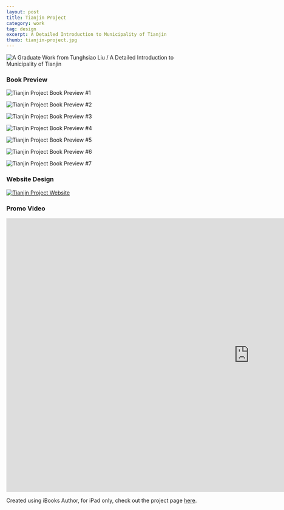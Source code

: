 ```yaml
---
layout: post
title: Tianjin Project
category: work
tag: design
excerpt: A Detailed Introduction to Municipality of Tianjin
thumb: tianjin-project.jpg
---
```


<div class=txt>
<p><img src="{{ site.file }}/tianjin-project.png" alt="A Graduate Work from Tunghsiao Liu / A Detailed Introduction to Municipality of Tianjin"></p>
</div>

<div class=txt>
  <h3>Book Preview</h3>
</div>
<p><img src="{{ site.file }}/tianjin-project-preview-01.jpg" alt="Tianjin Project Book Preview #1"></p>
<p><img src="{{ site.file }}/tianjin-project-preview-02.jpg" alt="Tianjin Project Book Preview #2"></p>
<p><img src="{{ site.file }}/tianjin-project-preview-03.jpg" alt="Tianjin Project Book Preview #3"></p>
<p><img src="{{ site.file }}/tianjin-project-preview-04.jpg" alt="Tianjin Project Book Preview #4"></p>
<p><img src="{{ site.file }}/tianjin-project-preview-05.jpg" alt="Tianjin Project Book Preview #5"></p>
<p><img src="{{ site.file }}/tianjin-project-preview-06.jpg" alt="Tianjin Project Book Preview #6"></p>
<p><img src="{{ site.file }}/tianjin-project-preview-07.jpg" alt="Tianjin Project Book Preview #7"></p>

<div class=txt>
  <h3>Website Design</h3>
</div>
<p class=browser><a href="/lab/tianjin/"><img src="{{ site.file }}/tianjin-project-site.jpg" alt="Tianjin Project Website"></a></p>

<div class=txt>
  <h3>Promo Video</h3>
</div>
<iframe width="1280" height="720" src="http://www.youtube.com/embed/dk2Fg8WJ3-o?rel=0" frameborder="0" allowfullscreen></iframe>

<div class=txt>
<p>Created using iBooks Author, for iPad only, check out the project page <a href="/lab/tianjin/">here</a>.</p>
</div>

<script src="http://ajax.googleapis.com/ajax/libs/jquery/1.6.1/jquery.min.js"></script>
<script>
// By Chris Coyier & tweaked by Mathias Bynens
$(function() {
  var $allVideos = $("iframe[src*='//www.youtube.com/embed']"),
      $fluidEl = $("body");
  $allVideos.each(function() {
    $(this)
      .data('aspectRatio', this.height / this.width)
      .removeAttr('height')
      .removeAttr('width');
  });

  $(window).resize(function() {
    var newWidth = $fluidEl.width();
    $allVideos.each(function() {
      var $el = $(this);
      $el
        .width(newWidth)
        .height(newWidth * $el.data('aspectRatio'));
    });
  }).resize();
});
</script>
